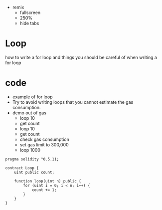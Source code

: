 - remix
  - fullscreen
  - 250%
  - hide tabs

# Loop

how to write a for loop and things you should be careful of when writing a for loop

# code

- example of for loop
- Try to avoid writing loops that you cannot estimate the gas consumption.
- demo out of gas
  - loop 10
  - get count
  - loop 10
  - get count
  - check gas consumption
  - set gas limit to 300,000
  - loop 1000

```
pragma solidity ^0.5.11;

contract Loop {
    uint public count;

    function loop(uint n) public {
        for (uint i = 0; i < n; i++) {
            count += 1;
        }
    }
}
```
